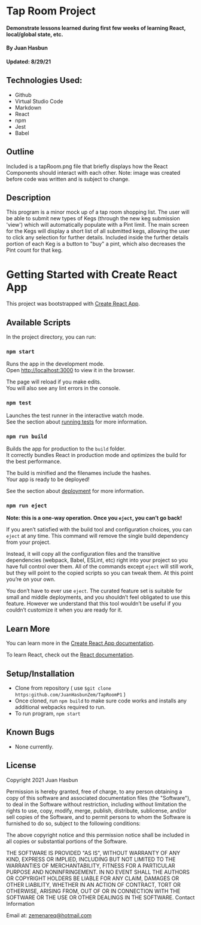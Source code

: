 # Tap Room Project

#### Demonstrate lessons learned during first few weeks of learning React, local/global state, etc.

#### By Juan Hasbun
#### Updated: 8/29/21

## Technologies Used:
  * Github
  * Virtual Studio Code
  * Markdown
  * React
  * npm
  * Jest
  * Babel

## Outline
Included is a tapRoom.png file that briefly displays how the React Components should interact with each other. Note: image was created before code was written and is subject to change.

## Description

This program is a minor mock up of a tap room shopping list. The user will be able to submit new types of Kegs (through the new keg submission 'view') which will automatically populate with a Pint limit.  The main screen for the Kegs will display a short list of all submitted kegs, allowing the user to click any selection for further details. Included inside the further details portion of each Keg is a button to "buy" a pint, which also decreases the Pint count for that keg.

# Getting Started with Create React App

This project was bootstrapped with [Create React App](https://github.com/facebook/create-react-app).

## Available Scripts

In the project directory, you can run:

### `npm start`

Runs the app in the development mode.\
Open [http://localhost:3000](http://localhost:3000) to view it in the browser.

The page will reload if you make edits.\
You will also see any lint errors in the console.

### `npm test`

Launches the test runner in the interactive watch mode.\
See the section about [running tests](https://facebook.github.io/create-react-app/docs/running-tests) for more information.

### `npm run build`

Builds the app for production to the `build` folder.\
It correctly bundles React in production mode and optimizes the build for the best performance.

The build is minified and the filenames include the hashes.\
Your app is ready to be deployed!

See the section about [deployment](https://facebook.github.io/create-react-app/docs/deployment) for more information.

### `npm run eject`

**Note: this is a one-way operation. Once you `eject`, you can’t go back!**

If you aren’t satisfied with the build tool and configuration choices, you can `eject` at any time. This command will remove the single build dependency from your project.

Instead, it will copy all the configuration files and the transitive dependencies (webpack, Babel, ESLint, etc) right into your project so you have full control over them. All of the commands except `eject` will still work, but they will point to the copied scripts so you can tweak them. At this point you’re on your own.

You don’t have to ever use `eject`. The curated feature set is suitable for small and middle deployments, and you shouldn’t feel obligated to use this feature. However we understand that this tool wouldn’t be useful if you couldn’t customize it when you are ready for it.

## Learn More

You can learn more in the [Create React App documentation](https://facebook.github.io/create-react-app/docs/getting-started).

To learn React, check out the [React documentation](https://reactjs.org/).

## Setup/Installation
  * Clone from repository ( use `$git clone https:github.com/JuanHasbunZem/TapRoomP1` )
  * Once cloned, run `npm build` to make sure code works and installs any additional webpacks required to run.
  * To run program, `npm start`

## Known Bugs
  * None currently.


## License

Copyright 2021 Juan Hasbun

Permission is hereby granted, free of charge, to any person obtaining a copy of this software and associated documentation files (the "Software"), to deal in the Software without restriction, including without limitation the rights to use, copy, modify, merge, publish, distribute, sublicense, and/or sell copies of the Software, and to permit persons to whom the Software is furnished to do so, subject to the following conditions:

The above copyright notice and this permission notice shall be included in all copies or substantial portions of the Software.

THE SOFTWARE IS PROVIDED "AS IS", WITHOUT WARRANTY OF ANY KIND, EXPRESS OR IMPLIED, INCLUDING BUT NOT LIMITED TO THE WARRANTIES OF MERCHANTABILITY, FITNESS FOR A PARTICULAR PURPOSE AND NONINFRINGEMENT. IN NO EVENT SHALL THE AUTHORS OR COPYRIGHT HOLDERS BE LIABLE FOR ANY CLAIM, DAMAGES OR OTHER LIABILITY, WHETHER IN AN ACTION OF CONTRACT, TORT OR OTHERWISE, ARISING FROM, OUT OF OR IN CONNECTION WITH THE SOFTWARE OR THE USE OR OTHER DEALINGS IN THE SOFTWARE.
Contact Information

Email at: [zemenareq@hotmail.com](zemenareq@hotmail.com) 
